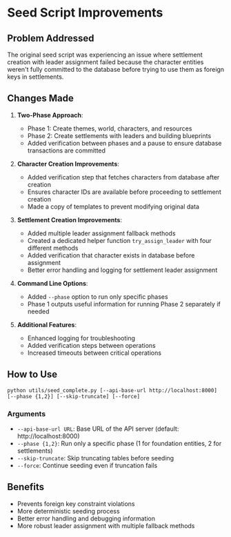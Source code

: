 # Seed Script Improvements

## Problem Addressed
The original seed script was experiencing an issue where settlement creation with leader assignment failed because the character entities weren't fully committed to the database before trying to use them as foreign keys in settlements.

## Changes Made

1. **Two-Phase Approach**:
   - Phase 1: Create themes, world, characters, and resources
   - Phase 2: Create settlements with leaders and building blueprints
   - Added verification between phases and a pause to ensure database transactions are committed

2. **Character Creation Improvements**:
   - Added verification step that fetches characters from database after creation
   - Ensures character IDs are available before proceeding to settlement creation
   - Made a copy of templates to prevent modifying original data

3. **Settlement Creation Improvements**:
   - Added multiple leader assignment fallback methods
   - Created a dedicated helper function `try_assign_leader` with four different methods
   - Added verification that character exists in database before assignment
   - Better error handling and logging for settlement leader assignment

4. **Command Line Options**:
   - Added `--phase` option to run only specific phases
   - Phase 1 outputs useful information for running Phase 2 separately if needed

5. **Additional Features**:
   - Enhanced logging for troubleshooting
   - Added verification steps between operations
   - Increased timeouts between critical operations

## How to Use
```
python utils/seed_complete.py [--api-base-url http://localhost:8000] [--phase {1,2}] [--skip-truncate] [--force]
```

### Arguments
- `--api-base-url URL`: Base URL of the API server (default: http://localhost:8000)
- `--phase {1,2}`: Run only a specific phase (1 for foundation entities, 2 for settlements)
- `--skip-truncate`: Skip truncating tables before seeding
- `--force`: Continue seeding even if truncation fails

## Benefits
- Prevents foreign key constraint violations
- More deterministic seeding process
- Better error handling and debugging information
- More robust leader assignment with multiple fallback methods